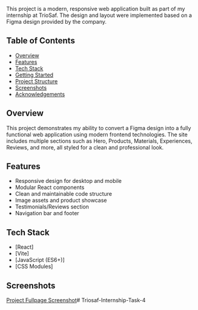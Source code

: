 
This project is a modern, responsive web application built as part of my internship at TrioSaf. The design and layout were implemented based on a Figma design provided by the company.

## Table of Contents
- [Overview](#overview)
- [Features](#features)
- [Tech Stack](#tech-stack)
- [Getting Started](#getting-started)
- [Project Structure](#project-structure)
- [Screenshots](#screenshots)
- [Acknowledgements](#acknowledgements)

## Overview
This project demonstrates my ability to convert a Figma design into a fully functional web application using modern frontend technologies. The site includes multiple sections such as Hero, Products, Materials, Experiences, Reviews, and more, all styled for a clean and professional look.

## Features
- Responsive design for desktop and mobile
- Modular React components
- Clean and maintainable code structure
- Image assets and product showcase
- Testimonials/Reviews section
- Navigation bar and footer

## Tech Stack
- [React]
- [Vite]
- [JavaScript (ES6+)]
- [CSS Modules] 



## Screenshots


[Project Fullpage Screenshot](public/ElegentFurnitureStore.png)#   T r i o s a f - I n t e r n s h i p - T a s k - 4  
 